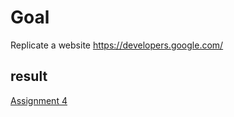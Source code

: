 # Goal

Replicate a website
<https://developers.google.com/>

## result

[Assignment 4](https://terrychengtw.github.io/remote-assignments/Week-1/Assignment-4/)
